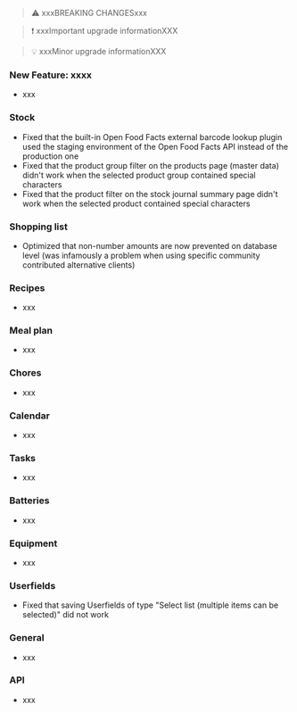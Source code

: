 > ⚠️ xxxBREAKING CHANGESxxx

> ❗ xxxImportant upgrade informationXXX

> 💡 xxxMinor upgrade informationXXX

### New Feature: xxxx

- xxx

### Stock

- Fixed that the built-in Open Food Facts external barcode lookup plugin used the staging environment of the Open Food Facts API instead of the production one
- Fixed that the product group filter on the products page (master data) didn't work when the selected product group contained special characters
- Fixed that the product filter on the stock journal summary page didn't work when the selected product contained special characters

### Shopping list

- Optimized that non-number amounts are now prevented on database level (was infamously a problem when using specific community contributed alternative clients)

### Recipes

- xxx

### Meal plan

- xxx

### Chores

- xxx

### Calendar

- xxx

### Tasks

- xxx

### Batteries

- xxx

### Equipment

- xxx

### Userfields

- Fixed that saving Userfields of type "Select list (multiple items can be selected)" did not work

### General

- xxx

### API

- xxx
